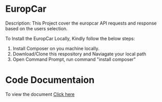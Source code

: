 # EuropCar

<bold>Description:</bold>
This Project cover the europcar API requests and response based on the users selection.


To Install the EuropCar Locally, Kindly follow the below steps:
1. Install Composer on you machine locally.
2. Download/Clone this respository and Naviagate your local path
3. Open Command Prompt, run command "install composer"

# Code Documentaion
To view the document <a href="https://htmlpreview.github.io/?https://raw.githubusercontent.com/Travelvethara/EuropCar/master/docs/classes/EuropCar.html">Click here</a>